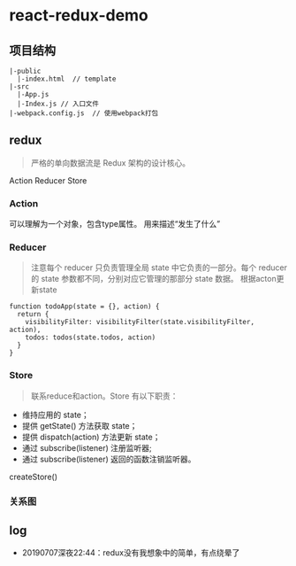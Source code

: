 # react-redux-demo

## 项目结构
```
|-public
  |-index.html  // template
|-src
  |-App.js
  |-Index.js // 入口文件
|-webpack.config.js  // 使用webpack打包
``` 

## redux
> 严格的单向数据流是 Redux 架构的设计核心。

Action
Reducer
Store

### Action
可以理解为一个对象，包含type属性。
用来描述“发生了什么”

### Reducer
> 注意每个 reducer 只负责管理全局 state 中它负责的一部分。每个 reducer 的 state 参数都不同，分别对应它管理的那部分 state 数据。
> 根据acton更新state

```
function todoApp(state = {}, action) {
  return {
    visibilityFilter: visibilityFilter(state.visibilityFilter, action),
    todos: todos(state.todos, action)
  }
}
```

### Store
> 联系reduce和action。Store 有以下职责：
  * 维持应用的 state；
  * 提供 getState() 方法获取 state；
  * 提供 dispatch(action) 方法更新 state；
  * 通过 subscribe(listener) 注册监听器;
  * 通过 subscribe(listener) 返回的函数注销监听器。

createStore()


### 关系图


## log

* 20190707深夜22:44：redux没有我想象中的简单，有点绕晕了
